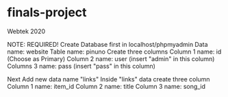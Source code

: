 # finals-project
Webtek 2020

NOTE: REQUIRED!
Create Database first in localhost/phpmyadmin
Data name: website
Table name: pinuno
Create three columns
Column 1 name: id (Choose as Primary)
Column 2 name: user (insert "admin" in this column)
Columns 3 name: pass (insert "pass" in this column)

Next
Add new data name "links"
Inside "links" data create three column
Column 1 name: item_id
Column 2 name: title
Column 3 name: song_id
